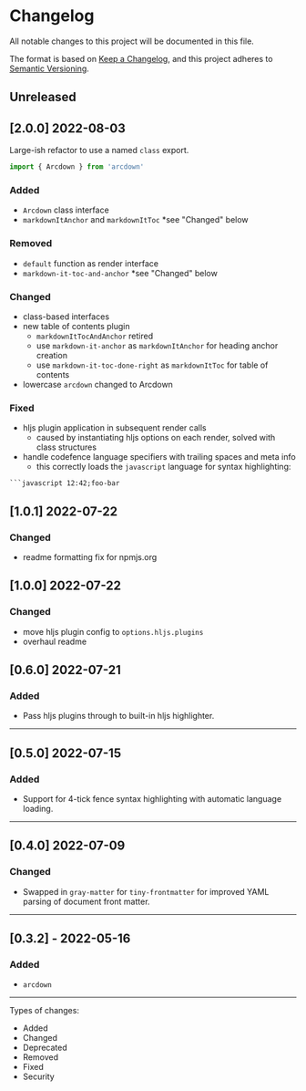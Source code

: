 # Changelog

All notable changes to this project will be documented in this file.

The format is based on [Keep a Changelog](https://keepachangelog.com/en/1.0.0/),
and this project adheres to [Semantic Versioning](https://semver.org/spec/v2.0.0.html).

## Unreleased

## [2.0.0] 2022-08-03

Large-ish refactor to use a named `class` export.

```javascript
import { Arcdown } from 'arcdown'
```

### Added
- `Arcdown` class interface
- `markdownItAnchor` and `markdownItToc` *see "Changed" below

### Removed
- `default` function as render interface
- `markdown-it-toc-and-anchor` *see "Changed" below

### Changed
- class-based interfaces
- new table of contents plugin
  - `markdownItTocAndAnchor` retired
  - use `markdown-it-anchor` as `markdownItAnchor` for heading anchor creation
  - use `markdown-it-toc-done-right` as `markdownItToc` for table of contents
- lowercase `arcdown` changed to Arcdown

### Fixed
- hljs plugin application in subsequent render calls
  - caused by instantiating hljs options on each render, solved with class structures
- handle codefence language specifiers with trailing spaces and meta info
  - this correctly loads the `javascript` language for syntax highlighting:
````
```javascript 12:42;foo-bar 
````

## [1.0.1] 2022-07-22

### Changed
- readme formatting fix for npmjs.org

## [1.0.0] 2022-07-22

### Changed
- move hljs plugin config to `options.hljs.plugins`
- overhaul readme

## [0.6.0] 2022-07-21

### Added
- Pass hljs plugins through to built-in hljs highlighter.

---

## [0.5.0] 2022-07-15

### Added
- Support for 4-tick fence syntax highlighting with automatic language loading.

---

## [0.4.0] 2022-07-09

### Changed
- Swapped in `gray-matter` for `tiny-frontmatter` for improved YAML parsing of document front matter.

---

## [0.3.2] - 2022-05-16

### Added
- `arcdown`

---

Types of changes:
- Added
- Changed
- Deprecated
- Removed
- Fixed
- Security
